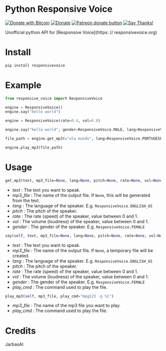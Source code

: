 # Python Responsive Voice
[![Donate with Bitcoin](https://en.cryptobadges.io/badge/micro/1QJNhKM8tVv62XSUrST2vnaMXh5ADSyYP8)](https://en.cryptobadges.io/donate/1QJNhKM8tVv62XSUrST2vnaMXh5ADSyYP8)
[![Donate](https://img.shields.io/badge/Donate-PayPal-green.svg)](https://paypal.me/jarbasai)
<span class="badge-patreon"><a href="https://www.patreon.com/jarbasAI" title="Donate to this project using Patreon"><img src="https://img.shields.io/badge/patreon-donate-yellow.svg" alt="Patreon donate button" /></a></span>
[![Say Thanks!](https://img.shields.io/badge/Say%20Thanks-!-1EAEDB.svg)](https://saythanks.io/to/JarbasAl)


Unofficial python API for [Responsive Voice](https: // responsivevoice.org)

# Install
```python
pip install responsivevoice
```
# Example

```python
from responsive_voice import ResponsiveVoice

engine = ResponsiveVoice()
engine.say("hello world")

engine = ResponsiveVoice(rate=0.4, vol=0.8)

engine.say("hello world", gender=ResponsiveVoice.MALE, lang=ResponsiveVoice.ENGLISH_US)

file_path = engine.get_mp3(u"ola mundo", lang=ResponsiveVoice.PORTUGESE_PT)

engine.play_mp3(file_path)
```
# Usage
```python
get_mp3(text, mp3_file=None, lang=None, pitch=None, rate=None, vol=None, gender=None)
```
- *text* : The text you want to speak.
- *mp3_file* : The name of the output file. If `None`, this will be generated from the text.
- *lang* : The language of the speaker. E.g. `ResponsiveVoice.ENGLISH_US`
- *pitch* : The pitch of the speaker.
- *rate* : The rate (speed) of the speaker, value between 0 and 1.
- *vol* : The volume (loudness) of the speaker, value between 0 and 1.
- *gender* : The gender of the speaker. E.g. `ResponsiveVoice.FEMALE`

```python
say(self, text, mp3_file=None, lang=None, pitch=None, rate=None, vol=None, gender=None, play_cmd="mpg123 -q %1")
```
- *text* : The text you want to speak.
- *mp3_file* : The name of the output file. If `None`, a temporary file will be created.
- *lang* : The language of the speaker. E.g. `ResponsiveVoice.ENGLISH_US`
- *pitch* : The pitch of the speaker.
- *rate* : The rate (speed) of the speaker, value between 0 and 1.
- *vol* : The volume (loudness) of the speaker, value between 0 and 1.
- *gender* : The gender of the speaker. E.g. `ResponsiveVoice.FEMALE`
- *play_cmd* : The command used to play the file.

```python
play_mp3(self, mp3_file, play_cmd="mpg123 -q %1")
```
- *mp3_file* : The name of the mp3 file you want to play.
- *play_cmd* : The command used to play the file.

# Credits

JarbasAI
